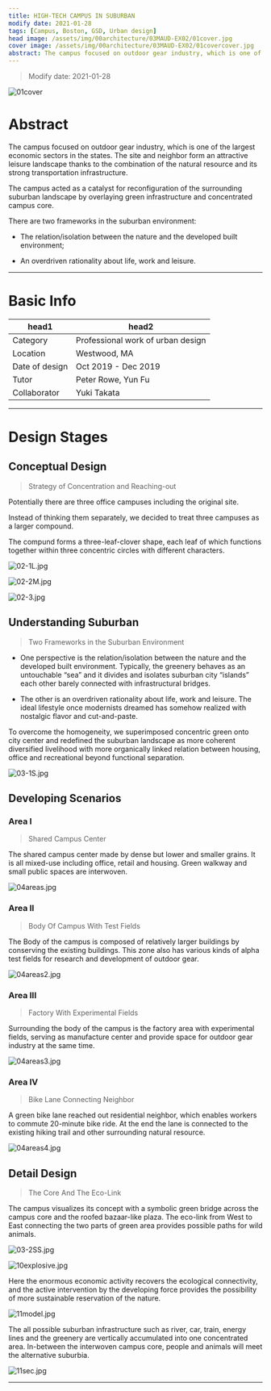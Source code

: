 ```yaml
---
title: HIGH-TECH CAMPUS IN SUBURBAN
modify date: 2021-01-28
tags: [Campus, Boston, GSD, Urban design]
head image: /assets/img/00architecture/03MAUD-EX02/01cover.jpg
cover image: /assets/img/00architecture/03MAUD-EX02/01covercover.jpg
abstract: The campus focused on outdoor gear industry, which is one of the largest economic sectors in the states. The site and neighbor form an attractive leisure landscape thanks to the combination of the natural resource and its strong transportation infrastructure.<br>The campus acted as a catalyst for reconfiguration of the surrounding suburban landscape by overlaying green infrastructure and concentrated campus core.
---
```


> Modify date: 2021-01-28

![01cover](../../assets/img/00architecture/03MAUD-EX02/01cover.jpg)

# Abstract

The campus focused on outdoor gear industry, which is one of the largest economic sectors in the states. The site and neighbor form an attractive leisure landscape thanks to the combination of the natural resource and its strong transportation infrastructure.

The campus acted as a catalyst for reconfiguration of the surrounding suburban landscape by overlaying green infrastructure and concentrated campus core.

There are two frameworks in the suburban environment:

* The relation/isolation between the nature and the developed built environment;

* An overdriven rationality about life, work and leisure.

---

# Basic Info

head1 | head2
--- | ---
Category | Professional work of urban design
Location | Westwood, MA
Date of design | Oct 2019 - Dec 2019
Tutor | Peter Rowe, Yun Fu
Collaborator | Yuki Takata

---

# Design Stages

## Conceptual Design

> Strategy of Concentration and Reaching-out

Potentially there are three office campuses including the original site.

Instead of thinking them separately, we decided to treat three campuses as a larger compound.

The compund forms a three-leaf-clover shape, each leaf of which functions together within three concentric circles with different characters.

![02-1L.jpg](../../assets/img/00architecture/03MAUD-EX02/02-1L.jpg)

![02-2M.jpg](../../assets/img/00architecture/03MAUD-EX02/02-2M.jpg)

![02-3.jpg](../../assets/img/00architecture/03MAUD-EX02/02-3.jpg)

## Understanding Suburban

> Two Frameworks in the Suburban Environment

* One perspective is the relation/isolation between the nature and the developed built environment. Typically, the greenery behaves as an untouchable “sea” and it divides and isolates suburban city “islands” each other barely connected with infrastructural bridges.

* The other is an overdriven rationality about life, work and leisure. The ideal lifestyle once modernists dreamed has somehow realized with nostalgic flavor and cut-and-paste.

To overcome the homogeneity, we superimposed concentric green onto city center and redefined the suburban landscape as more coherent diversified livelihood with more organically linked relation between housing, office and recreational beyond functional separation.

![03-1S.jpg](../../assets/img/00architecture/03MAUD-EX02/03-1S.jpg)

## Developing Scenarios

### Area I

> Shared Campus Center

The shared campus center made by dense but lower and smaller grains. It is all mixed-use including office, retail and housing. Green walkway and small public spaces are interwoven.

![04areas.jpg](../../assets/img/00architecture/03MAUD-EX02/04areas.jpg)

### Area II

> Body Of Campus With Test Fields

The Body of the campus is composed of relatively larger buildings by conserving the existing buildings. This zone also has various kinds of alpha test fields for research and development of outdoor gear.

![04areas2.jpg](../../assets/img/00architecture/03MAUD-EX02/04areas2.jpg)

### Area III

> Factory With Experimental Fields

Surrounding the body of the campus is the factory area with experimental fields, serving as manufacture center and provide space for outdoor gear industry at the same time.

![04areas3.jpg](../../assets/img/00architecture/03MAUD-EX02/04areas3.jpg)

### Area IV

> Bike Lane Connecting Neighbor

A green bike lane reached out residential neighbor, which enables workers to commute 20-minute bike ride. At the end the lane is connected to the existing hiking trail and other surrounding natural resource.

![04areas4.jpg](../../assets/img/00architecture/03MAUD-EX02/04areas4.jpg)

## Detail Design

> The Core And The Eco-Link

The campus visualizes its concept with a symbolic green bridge across the campus core and the roofed bazaar-like plaza. The eco-link from West to East connecting the two parts of green area provides possible paths for wild animals.

![03-2SS.jpg](../../assets/img/00architecture/03MAUD-EX02/03-2SS.jpg)

![10explosive.jpg](../../assets/img/00architecture/03MAUD-EX02/10explosive.jpg)

Here the enormous economic activity recovers the ecological connectivity, and the active intervention by the developing force provides the possibility of more sustainable reservation of the nature.

![11model.jpg](../../assets/img/00architecture/03MAUD-EX02/11model.jpg)

The all possible suburban infrastructure such as river, car, train, energy lines and the greenery are vertically accumulated into one concentrated area. In-between the interwoven campus core, people and animals will meet the alternative suburbia.

![11sec.jpg](../../assets/img/00architecture/03MAUD-EX02/11sec.jpg)

---
